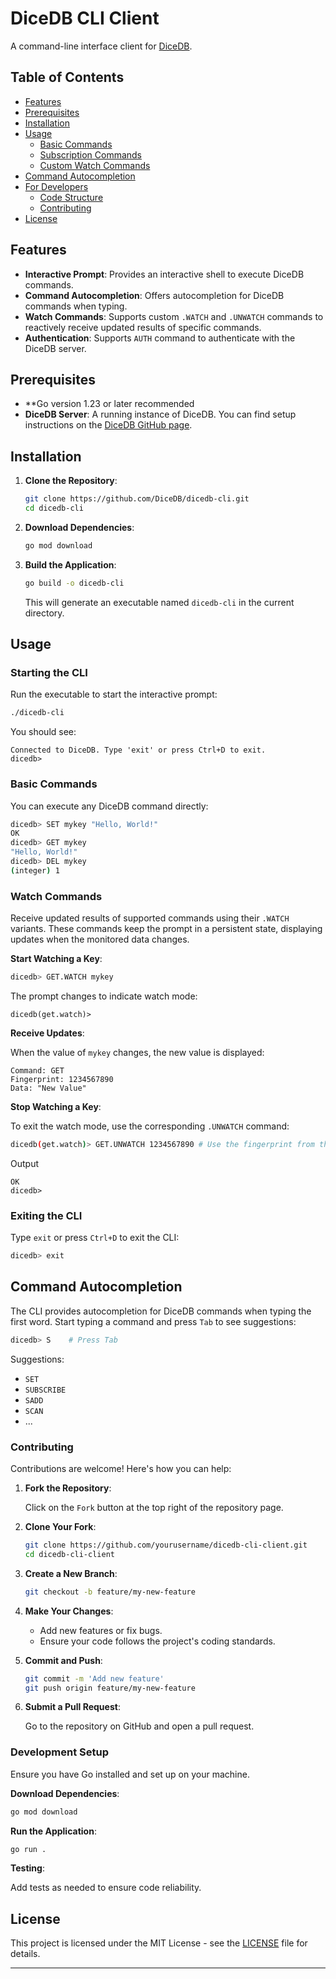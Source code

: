 # DiceDB CLI Client

A command-line interface client for [DiceDB](https://dicedb.io).
## Table of Contents

- [Features](#features)
- [Prerequisites](#prerequisites)
- [Installation](#installation)
- [Usage](#usage)
    - [Basic Commands](#basic-commands)
    - [Subscription Commands](#subscription-commands)
    - [Custom Watch Commands](#custom-watch-commands)
- [Command Autocompletion](#command-autocompletion)
- [For Developers](#for-developers)
    - [Code Structure](#code-structure)
    - [Contributing](#contributing)
- [License](#license)

## Features

- **Interactive Prompt**: Provides an interactive shell to execute DiceDB commands.
- **Command Autocompletion**: Offers autocompletion for DiceDB commands when typing.
- **Watch Commands**: Supports custom `.WATCH` and `.UNWATCH` commands to reactively receive updated results of specific commands.
- **Authentication**: Supports `AUTH` command to authenticate with the DiceDB server.

## Prerequisites

- **Go version 1.23 or later recommended
- **DiceDB Server**: A running instance of DiceDB. You can find setup instructions on the [DiceDB GitHub page](https://github.com/dicedb/dice).

## Installation

1. **Clone the Repository**:

   ```bash
   git clone https://github.com/DiceDB/dicedb-cli.git
   cd dicedb-cli
   ```

2. **Download Dependencies**:

   ```bash
   go mod download
   ```

3. **Build the Application**:

   ```bash
   go build -o dicedb-cli
   ```

   This will generate an executable named `dicedb-cli` in the current directory.

## Usage

### Starting the CLI

Run the executable to start the interactive prompt:

```bash
./dicedb-cli
```

You should see:

```
Connected to DiceDB. Type 'exit' or press Ctrl+D to exit.
dicedb>
```

### Basic Commands

You can execute any DiceDB command directly:

```bash
dicedb> SET mykey "Hello, World!"
OK
dicedb> GET mykey
"Hello, World!"
dicedb> DEL mykey
(integer) 1
```

### Watch Commands

Receive updated results of supported commands using their `.WATCH` variants. These commands keep the prompt in a persistent state, displaying updates when the monitored data changes.

**Start Watching a Key**:

```bash
dicedb> GET.WATCH mykey
```

The prompt changes to indicate watch mode:

```
dicedb(get.watch)>
```

**Receive Updates**:

When the value of `mykey` changes, the new value is displayed:

```
Command: GET
Fingerprint: 1234567890
Data: "New Value"
```

**Stop Watching a Key**:

To exit the watch mode, use the corresponding `.UNWATCH` command: 
```bash
dicedb(get.watch)> GET.UNWATCH 1234567890 # Use the fingerprint from the watch output
```
Output
```
OK
dicedb>
```

### Exiting the CLI

Type `exit` or press `Ctrl+D` to exit the CLI:

```bash
dicedb> exit
```

## Command Autocompletion

The CLI provides autocompletion for DiceDB commands when typing the first word. Start typing a command and press `Tab` to see suggestions:

```bash
dicedb> S    # Press Tab
```

Suggestions:

- `SET`
- `SUBSCRIBE`
- `SADD`
- `SCAN`
- ...

### Contributing

Contributions are welcome! Here's how you can help:

1. **Fork the Repository**:

   Click on the `Fork` button at the top right of the repository page.

2. **Clone Your Fork**:

   ```bash
   git clone https://github.com/yourusername/dicedb-cli-client.git
   cd dicedb-cli-client
   ```

3. **Create a New Branch**:

   ```bash
   git checkout -b feature/my-new-feature
   ```

4. **Make Your Changes**:

    - Add new features or fix bugs.
    - Ensure your code follows the project's coding standards.

5. **Commit and Push**:

   ```bash
   git commit -m 'Add new feature'
   git push origin feature/my-new-feature
   ```

6. **Submit a Pull Request**:

   Go to the repository on GitHub and open a pull request.

### Development Setup

Ensure you have Go installed and set up on your machine.

**Download Dependencies**:

```bash
go mod download
```

**Run the Application**:

```bash
go run .
```

**Testing**:

Add tests as needed to ensure code reliability.

## License

This project is licensed under the MIT License - see the [LICENSE](LICENSE) file for details.

---
